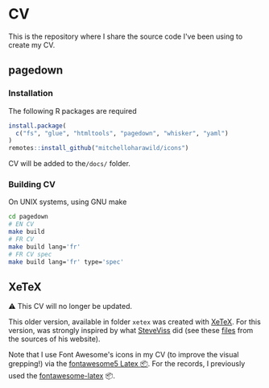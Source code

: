 # CV

This is the repository where I share the source code I've been using to create my CV. 

## pagedown

### Installation

The following R packages are required

```R
install.package(
  c("fs", "glue", "htmltools", "pagedown", "whisker", "yaml")
)
remotes::install_github("mitchelloharawild/icons")
```

CV will be added to the`/docs/` folder. 


### Building CV 

On UNIX systems, using GNU make 

```sh
cd pagedown
# EN CV 
make build
# FR CV
make build lang='fr'
# FR CV spec 
make build lang='fr' type='spec'
```

## XeTeX

:warning: This CV will no longer be updated. 

This older version, available in folder `xetex` was created with [XeTeX](https://en.wikipedia.org/wiki/XeTeX). For this version, was strongly inspired by what
[SteveViss](https://github.com/SteveViss) did (see these
[files](https://github.com/SteveViss/steveviss.github.com/tree/dev/public/_cv)
from the sources of his website).

Note that I use Font Awesome's icons in my CV (to improve the visual grepping!)
via the [fontawesome5 Latex :package:](https://www.ctan.org/pkg/fontawesome5).
For the records, I previously used the
[fontawesome-latex](https://github.com/xdanaux/fontawesome-latex) :package:.



